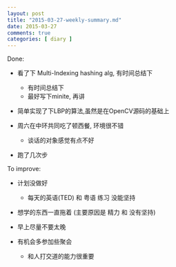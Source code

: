 ```yaml
---
layout: post
title: "2015-03-27-weekly-summary.md"
date: 2015-03-27
comments: true
categories: [ diary ]
---
```


Done:

*  看了下 Multi-Indexing hashing alg, 有时间总结下
   - 有时间总结下
   - 最好写下minite, 再讲
   
*  简单实现了下LBP的算法,虽然是在OpenCV源码的基础上

*  周六在中环共同吃了顿西餐, 环境很不错
   - 谈话的对象感觉有点不好
   
*  跑了几次步

To improve:
*  计划没做好
   - 每天的英语(TED) 和 粤语 练习 没能坚持
   
*  想学的东西一直拖着 (主要原因是 精力 和 没有坚持)

*  早上尽量不要太晚

*  有机会多参加些聚会
   - 和人打交道的能力很重要
   
[1]: http://movie.douban.com/subject/2209575/ "Boyhood"
